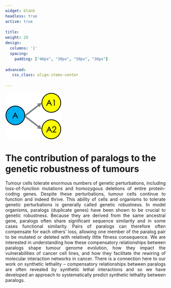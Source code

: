 ```yaml
---
widget: blank
headless: true
active: true

title: 
weight: 20  
design:
  columns: '1'
  spacing:
    padding: ["40px", "30px", "50px", "30px"]

advanced:
   css_class: align-items-center

---
```


<div class="myborder">
  <div class="myborder-body">
    <div class="paralog">
      <img src="Paralogs.png" />
    </div>
    <h1>The contribution of paralogs to the genetic robustness of tumours</h1>
    <p style="text-align: justify;">Tumour cells tolerate enormous numbers of genetic perturbations, including loss-of-function mutations and homozygous deletions of entire protein-coding genes. Despite these perturbations, tumour cells continue to function and indeed thrive. This ability of cells and organisms to tolerate genetic perturbations is generally called genetic robustness. In model organisms, paralogs (duplicate genes) have been shown to be crucial to genetic robustness. Because they are derived from the same ancestral gene, paralogs often share significant sequence similarity and in some cases functional similarity. Pairs of paralogs can therefore often compensate for each others’ loss, allowing one member of the paralog pair to be mutated or deleted with relatively little fitness consequence. We are interested in understanding how these compensatory relationships between paralogs shape tumour genome evolution, how they impact the vulnerabilities of cancer cell lines, and how they facilitate the rewiring of molecular interaction networks in cancer. There is a connection here to our work on synthetic lethality – compensatory relationships between paralogs are often revealed by synthetic lethal interactions and so we have developed an approach to systematically predict synthetic lethality between paralogs.</p>
  </div>
</div>